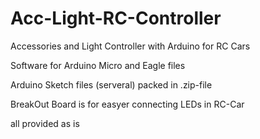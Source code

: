 # Acc-Light-RC-Controller
Accessories and Light Controller with Arduino for RC Cars

Software for Arduino Micro and Eagle files

Arduino Sketch files (serveral) packed in .zip-file

BreakOut Board is for easyer connecting LEDs in RC-Car

all provided as is
